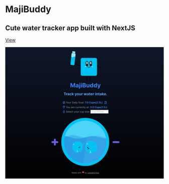 # MajiBuddy

## Cute water tracker app built with NextJS

[View](https://majibuddy-next.pages.dev/)

![MajiBuddy](./majibuddy.jpeg)